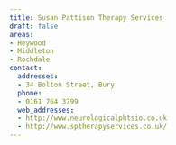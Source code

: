 ```yaml
---
title: Susan Pattison Therapy Services
draft: false
areas:
- Heywood
- Middleton
- Rochdale
contact:
  addresses:
  - 34 Bolton Street, Bury
  phone:
  - 0161 764 3799
  web_addresses:
  - http://www.neurologicalphtsio.co.uk
  - http://www.sptherapyservices.co.uk/
---
```


